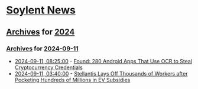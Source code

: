 # [Soylent News](../../../README.md)

## [Archives](../../index.md) for [2024](../index.md)

### [Archives](../../index.md) for [2024-09-11](index.md)

* [2024-09-11, 08:25:00](https://soylentnews.org/article.pl?sid=24/09/10/1122206&from=rss) - [Found: 280 Android Apps That Use OCR to Steal Cryptocurrency Credentials](https://soylentnews.org/article.pl?sid=24/09/10/1122206&from=rss)
* [2024-09-11, 03:40:00](https://soylentnews.org/article.pl?sid=24/09/10/1112229&from=rss) - [Stellantis Lays Off Thousands of Workers after Pocketing Hundreds of Millions in EV Subsidies](https://soylentnews.org/article.pl?sid=24/09/10/1112229&from=rss)
